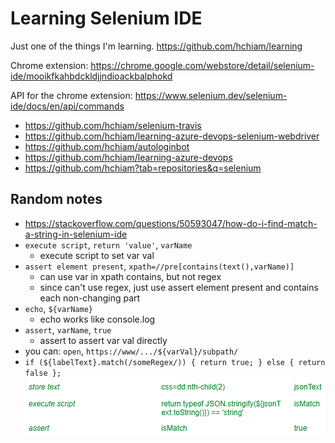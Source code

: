 # Learning Selenium IDE

Just one of the things I'm learning. <https://github.com/hchiam/learning>

Chrome extension: <https://chrome.google.com/webstore/detail/selenium-ide/mooikfkahbdckldjjndioackbalphokd>

API for the chrome extension: <https://www.selenium.dev/selenium-ide/docs/en/api/commands>

- <https://github.com/hchiam/selenium-travis>
- <https://github.com/hchiam/learning-azure-devops-selenium-webdriver>
- <https://github.com/hchiam/autologinbot>
- <https://github.com/hchiam/learning-azure-devops>
- <https://github.com/hchiam?tab=repositories&q=selenium>

## Random notes

- <https://stackoverflow.com/questions/50593047/how-do-i-find-match-a-string-in-selenium-ide>
- `execute script`, `return 'value'`, `varName`
  - execute script to set var val
- `assert element present`, `xpath=//pre[contains(text(),varName)]`
  - can use var in xpath contains, but not regex
  - since can't use regex, just use assert element present and contains each non-changing part
- `echo`, `${varName}`
  - echo works like console.log
- `assert`, `varName`, `true`
  - assert to assert var val directly
- you can: `open`, `https://www/.../${varVal}/subpath/`
- `if (${labelText}.match(/someRegex/)) { return true; } else { return false };`
  ![example store text, to string, to boolean](example_storeText_string_boolean.png)
